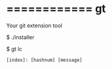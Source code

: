 ============
  gt
============

Your git extension tool

$ ./installer

$ gt lc

`
[index]: [hashnum] [message]
`
